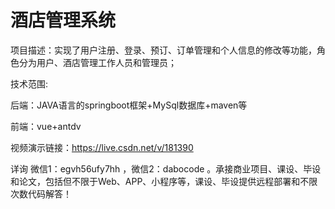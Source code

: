 # 酒店管理系统

项目描述：实现了用户注册、登录、预订、订单管理和个人信息的修改等功能，角色分为用户、酒店管理工作人员和管理员；

技术范围:

后端：JAVA语言的springboot框架+MySql数据库+maven等

前端：vue+antdv

视频演示链接：https://live.csdn.net/v/181390

详询 微信1：egvh56ufy7hh ，微信2：dabocode 。承接商业项目、课设、毕设和论文，包括但不限于Web、APP、小程序等，课设、毕设提供远程部署和不限次数代码解答！


